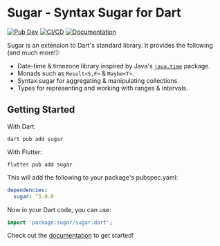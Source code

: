 # Sugar - Syntax Sugar for Dart
[![Pub Dev](https://img.shields.io/pub/v/sugar)](https://pub.dev/packages/sugar)
[![CI/CD](https://github.com/forus-labs/cauldron/workflows/Sugar%20Build/badge.svg)](https://github.com/forus-labs/cauldron/actions?query=workflow%3A%22Sugar+Build%22)
[![Documentation](https://img.shields.io/badge/documentation-latest-brightgreen.svg)](https://pub.dev/documentation/sugar/latest/)

Sugar is an extension to Dart's standard library. It provides the following (and much more!):
* Date-time & timezone library inspired by Java's [`java.time`](https://docs.oracle.com/en/java/javase/17/docs/api/java.base/java/time/package-summary.html) package.
* Monads such as `Result<S,F>` & `Maybe<T>`.
* Syntax sugar for aggregating & manipulating collections.
* Types for representing and working with ranges & intervals.


## Getting Started

With Dart:
```shell
dart pub add sugar 
```

With Flutter:
```shell
flutter pub add sugar 
```

This will add the following to your package's pubspec.yaml:
```yaml
dependencies:
  sugar: ^3.0.0
```

Now in your Dart code, you can use:
```dart
import 'package:sugar/sugar.dart';
```

Check out the [documentation](https://pub.dev/documentation/sugar/latest/) to get started!
